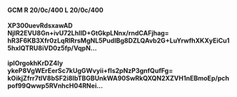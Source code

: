 #### GCM R 20/0c/400 L 20/0c/400
**XP300uevRdsxawAD**<br/>**NjIR2EVU8Gn+ivU72LhIID+GtGkpLNnx/rndCAFjhag=**<br/>**hR3F6KB3Xfr0zLqRlRrsMgNL5PudlBg8DZLQAvb2G+LuYrwfhXKXyEiCu15hxlQTRU8iVD0z5fp/VqpN...**<br/><br/>
**iplOrgokhKrDZ4ly**<br/>**ykeP8VgWErEerSc7kUgGWvyii+fIs2pNzP3gnfQufFg=**<br/>**kOikjZfrr7tlV8bSF2i8IbTBGBUnkWA90SwRkQXQN2XZVH1nEBmoEp/pchpof99Qwwp5RVnhcH04RNei...**